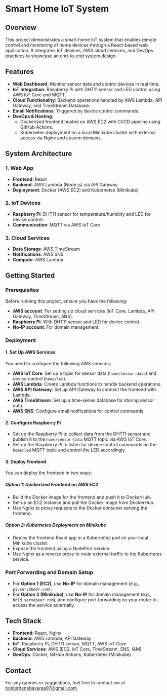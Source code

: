 # Smart Home IoT System  

## Overview  
This project demonstrates a smart home IoT system that enables remote control and monitoring of home devices through a React-based web application. It integrates IoT devices, AWS cloud services, and DevOps practices to showcase an end-to-end system design.  

## Features  
- **Web Dashboard**: Monitor sensor data and control devices in real time.  
- **IoT Integration**: Raspberry Pi with DHT11 sensor and LED control using AWS IoT Core and MQTT.  
- **Cloud Functionality**: Backend operations handled by AWS Lambda, API Gateway, and TimeStream Database.  
- **Email Notifications**: Triggered by device control commands.  
- **DevOps & Hosting**:  
  - Dockerized frontend hosted on AWS EC2 with CI/CD pipeline using GitHub Actions.  
  - Kubernetes deployment on a local Minikube cluster with external access via Nginx and custom domains.  

## System Architecture  
### 1. Web App  
- **Frontend**: React  
- **Backend**: AWS Lambda (Node.js) via API Gateway  
- **Deployment**: Docker (AWS EC2) and Kubernetes (Minikube)

### 2. IoT Devices  
- **Raspberry Pi**: DHT11 sensor for temperature/humidity and LED for device control.  
- **Communication**: MQTT via AWS IoT Core  

### 3. Cloud Services  
- **Data Storage**: AWS TimeStream  
- **Notifications**: AWS SNS  
- **Compute**: AWS Lambda  

## Getting Started  

### Prerequisites  
Before running this project, ensure you have the following:
- **AWS account**: For setting up cloud services (IoT Core, Lambda, API Gateway, TimeStream, SNS).
- **Raspberry Pi**: With DHT11 sensor and LED for device control.
- **No-IP account**: For domain management.

### Deployment  

#### 1. Set Up AWS Services  
You need to configure the following AWS services:

- **AWS IoT Core**: Set up a topic for sensor data (`home/sensor-data`) and device control (`home/led`).
- **AWS Lambda**: Create Lambda functions to handle backend operations.
- **AWS API Gateway**: Set up API Gateway to connect the frontend with Lambda.
- **AWS TimeStream**: Set up a time-series database for storing sensor data.
- **AWS SNS**: Configure email notifications for control commands.

#### 2. Configure Raspberry Pi  
- Set up the Raspberry Pi to collect data from the DHT11 sensor and publish it to the `home/sensor-data` MQTT topic via AWS IoT Core.
- Set up the Raspberry Pi to listen for device control commands on the `home/led` MQTT topic and control the LED accordingly.

#### 3. Deploy Frontend  
You can deploy the frontend in two ways:

##### Option 1: Dockerized Frontend on AWS EC2  
- Build the Docker image for the frontend and push it to DockerHub.
- Set up an EC2 instance and pull the Docker image from DockerHub.
- Use Nginx to proxy requests to the Docker container serving the frontend.

##### Option 2: Kubernetes Deployment on Minikube  
- Deploy the frontend React app in a Kubernetes pod on your local Minikube cluster.
- Expose the frontend using a NodePort service.
- Use Nginx as a reverse proxy to route external traffic to the Kubernetes service.

### Port Forwarding and Domain Setup  
- For **Option 1 (EC2)**, use **No-IP** for domain management (e.g., `pi.servebeer.com`).
- For **Option 2 (Minikube)**, use **No-IP** for domain management (e.g., `bold.servebeer.com`), and configure port forwarding on your router to access the service externally.

## Tech Stack  
- **Frontend**: React, Nginx  
- **Backend**: AWS Lambda, API Gateway  
- **IoT**: Raspberry Pi, DHT11 sensor, MQTT, AWS IoT Core  
- **Cloud Services**: AWS (EC2, IoT Core, TimeStream, SNS, IAM)
- **DevOps**: Docker, GitHub Actions, Kubernetes (Minikube)

## Contact
For any queries or suggestions, feel free to contact me at bolderdenebayaraa97@gmail.com